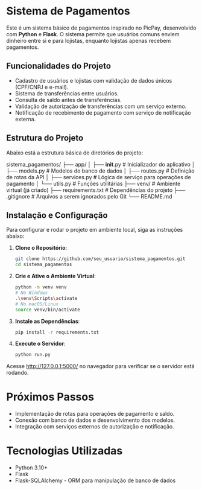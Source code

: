 # Sistema de Pagamentos

Este é um sistema básico de pagamentos inspirado no PicPay, desenvolvido com **Python** e **Flask**. O sistema permite que usuários comuns enviem dinheiro entre si e para lojistas, enquanto lojistas apenas recebem pagamentos. 

## Funcionalidades do Projeto

- Cadastro de usuários e lojistas com validação de dados únicos (CPF/CNPJ e e-mail).
- Sistema de transferências entre usuários.
- Consulta de saldo antes de transferências.
- Validação de autorização de transferências com um serviço externo.
- Notificação de recebimento de pagamento com serviço de notificação externa.

## Estrutura do Projeto

Abaixo está a estrutura básica de diretórios do projeto:

sistema_pagamentos/
├── app/
│   ├── __init__.py         # Inicializador do aplicativo
│   ├── models.py           # Modelos do banco de dados
│   ├── routes.py           # Definição de rotas da API
│   ├── services.py         # Lógica de serviço para operações de pagamento
│   └── utils.py            # Funções utilitárias
├── venv/                   # Ambiente virtual (já criado)
├── requirements.txt        # Dependências do projeto
├── .gitignore              # Arquivos a serem ignorados pelo Git
└── README.md


## Instalação e Configuração

Para configurar e rodar o projeto em ambiente local, siga as instruções abaixo:

1. **Clone o Repositório**:
   ```bash
   git clone https://github.com/seu_usuario/sistema_pagamentos.git
   cd sistema_pagamentos

2. **Crie e Ative o Ambiente Virtual**:
    ```bash
    python -m venv venv
    # No Windows
    .\venv\Scripts\activate
    # No macOS/Linux
    source venv/bin/activate 

3. **Instale as Dependências**:
    ```bash
    pip install -r requirements.txt

4. **Execute o Servidor**:
    ```bash
    python run.py

Acesse http://127.0.0.1:5000/ no navegador para verificar se o servidor está rodando.

# Próximos Passos

- Implementação de rotas para operações de pagamento e saldo.
- Conexão com banco de dados e desenvolvimento dos modelos.
- Integração com serviços externos de autorização e notificação.

# Tecnologias Utilizadas

- Python 3.10+
- Flask
- Flask-SQLAlchemy - ORM para manipulação de banco de dados